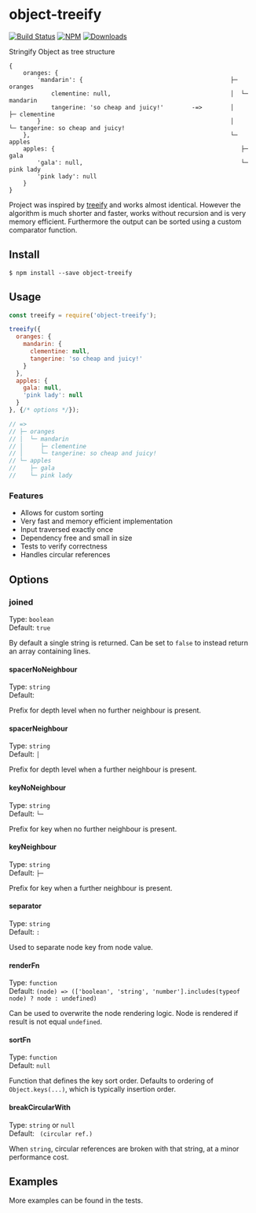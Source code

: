 # object-treeify

[![Build Status](https://circleci.com/gh/blackflux/object-treeify.png?style=shield)](https://circleci.com/gh/blackflux/object-treeify)
[![NPM](https://img.shields.io/npm/v/object-treeify.svg)](https://www.npmjs.com/package/object-treeify)
[![Downloads](https://img.shields.io/npm/dt/object-treeify.svg)](https://www.npmjs.com/package/object-treeify)

Stringify Object as tree structure

```
{
    oranges: {
        'mandarin': {                                          ├─ oranges
            clementine: null,                                  │  └─ mandarin
            tangerine: 'so cheap and juicy!'        -=>        │     ├─ clementine
        }                                                      │     └─ tangerine: so cheap and juicy!
    },                                                         └─ apples
    apples: {                                                     ├─ gala
        'gala': null,                                             └─ pink lady
        'pink lady': null
    }
}
```

Project was inspired by [treeify](https://github.com/notatestuser/treeify) and works almost identical. However
the algorithm is much shorter and faster, works without recursion and is very memory efficient. Furthermore
the output can be sorted using a custom comparator function.

## Install

    $ npm install --save object-treeify

## Usage

<!-- eslint-disable import/no-unresolved,import/no-extraneous-dependencies -->
```js
const treeify = require('object-treeify');

treeify({
  oranges: {
    mandarin: {
      clementine: null,
      tangerine: 'so cheap and juicy!'
    }
  },
  apples: {
    gala: null,
    'pink lady': null
  }
}, {/* options */});

// =>
// ├─ oranges
// │  └─ mandarin
// │     ├─ clementine
// │     └─ tangerine: so cheap and juicy!
// └─ apples
//    ├─ gala
//    └─ pink lady
```

### Features

- Allows for custom sorting
- Very fast and memory efficient implementation
- Input traversed exactly once
- Dependency free and small in size
- Tests to verify correctness
- Handles circular references

## Options

### joined

Type: `boolean`<br>
Default: `true`

By default a single string is returned. Can be set to `false` to instead return an array containing lines.

#### spacerNoNeighbour

Type: `string`<br>
Default: `   `

Prefix for depth level when no further neighbour is present.

#### spacerNeighbour

Type: `string`<br>
Default: `│  `

Prefix for depth level when a further neighbour is present.

#### keyNoNeighbour

Type: `string`<br>
Default: `└─ `

Prefix for key when no further neighbour is present.

#### keyNeighbour

Type: `string`<br>
Default: `├─ `

Prefix for key when a further neighbour is present.

#### separator

Type: `string`<br>
Default: `: `

Used to separate node key from node value.

#### renderFn

Type: `function`<br>
Default: `(node) => (['boolean', 'string', 'number'].includes(typeof node) ? node : undefined)`

Can be used to overwrite the node rendering logic. Node is rendered if result is not equal `undefined`.

#### sortFn

Type: `function`<br>
Default: `null`

Function that defines the key sort order. Defaults to ordering of `Object.keys(...)`, which is typically insertion order.

#### breakCircularWith

Type: `string` or `null`<br>
Default: ` (circular ref.)`

When `string`, circular references are broken with that string, at a minor performance cost.

## Examples

More examples can be found in the tests.

